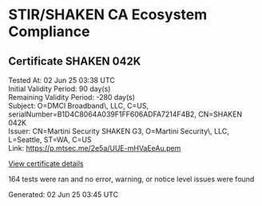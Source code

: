 # STIR/SHAKEN CA Ecosystem Compliance

## Certificate SHAKEN 042K

Tested At: 02 Jun 25 03:38 UTC\
Initial Validity Period: 90 day(s)\
Remaining Validity Period: -280 day(s)\
Subject: O=DMCI Broadband\\, LLC, C=US, serialNumber=B1D4C8064A039F1FF606ADFA7214F4B2, CN=SHAKEN 042K\
Issuer: CN=Martini Security SHAKEN G3, O=Martini Security\\, LLC, L=Seattle, ST=WA, C=US\
Link: https://p.mtsec.me/2e5a/UUE-mHVaEeAu.pem

[View certificate details](https://x509.io/?cert=MIIDGzCCAsKgAwIBAgITUUE%2BmHVaEeAu8ASAv%2F3nsSEe9TAKBggqhkjOPQQDAjBxMQswCQYDVQQGEwJVUzELMAkGA1UECBMCV0ExEDAOBgNVBAcTB1NlYXR0bGUxHjAcBgNVBAoTFU1hcnRpbmkgU2VjdXJpdHksIExMQzEjMCEGA1UEAxMaTWFydGluaSBTZWN1cml0eSBTSEFLRU4gRzMwHhcNMjQwNTI3MDkzODAyWhcNMjQwODI1MDQwMDAwWjBsMRQwEgYDVQQDEwtTSEFLRU4gMDQySzEpMCcGA1UEBRMgQjFENEM4MDY0QTAzOUYxRkY2MDZBREZBNzIxNEY0QjIxCzAJBgNVBAYTAlVTMRwwGgYDVQQKExNETUNJIEJyb2FkYmFuZCwgTExDMFkwEwYHKoZIzj0CAQYIKoZIzj0DAQcDQgAEplpRiIfPAGtA9gselIRAvy%2FsYbogWksKfgt4QI9njSFd4Jz4pVq%2BfELBz%2FFpHTcp7CbKUFYMj%2FbxZkR1oNqwxaOCATwwggE4MA4GA1UdDwEB%2FwQEAwIHgDAMBgNVHRMBAf8EAjAAMB0GA1UdDgQWBBQVyngrtrZMXGm4%2Fi4bu%2BCwYyyfZjAfBgNVHSMEGDAWgBQuWkFTJuJwqmwBwOZ28O4i9zMPHDCBpgYDVR0fBIGeMIGbMIGYoDqgOIY2aHR0cHM6Ly9hdXRoZW50aWNhdGUtYXBpLmljb25lY3Rpdi5jb20vZG93bmxvYWQvdjEvY3JsolqkWDBWMRQwEgYDVQQHDAtCcmlkZ2V3YXRlcjELMAkGA1UECAwCTkoxEzARBgNVBAMMClNUSS1QQSBDUkwxCzAJBgNVBAYTAlVTMQ8wDQYDVQQKDAZTVEktUEEwFgYIKwYBBQUHARoECjAIoAYWBDA0MkswFwYDVR0gBBAwDjAMBgpghkgBhv8JAQEEMAoGCCqGSM49BAMCA0cAMEQCICFYV2PgpF9ThhCShIjrAKeUURohlsDT5tmKFMTw8WS1AiArJyPhXJVuCqi0yTjrBTK0ejnb4NjSoJgJpIQ4zLel%2FQ%3D%3D)

164 tests were ran and no error, warning, or notice level issues were found


Generated: 02 Jun 25 03:45 UTC